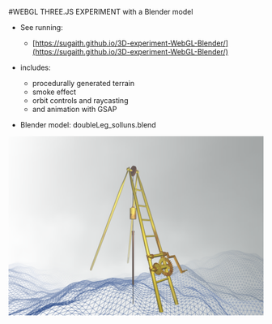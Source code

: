 #WEBGL THREE.JS EXPERIMENT with a Blender model

- See running: 
    - [https://sugaith.github.io/3D-experiment-WebGL-Blender/](https://sugaith.github.io/3D-experiment-WebGL-Blender/)

- includes: 
    - procedurally generated terrain
    - smoke effect
    - orbit controls and raycasting 
    - and animation with GSAP
    
- Blender model: doubleLeg_solluns.blend

![Print](screenshot.png?raw=true)












